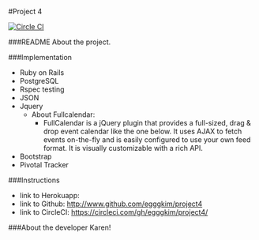 #Project 4

[![Circle CI](https://circleci.com/gh/egggkim/project4.svg?style=svg)](https://circleci.com/gh/egggkim/project4)

###README
About the project.

###Implementation
* Ruby on Rails
* PostgreSQL
* Rspec testing
* JSON
* Jquery
	* About Fullcalendar:
		* FullCalendar is a jQuery plugin that provides a full-sized, drag & drop event calendar like the one below. It uses AJAX to fetch events on-the-fly and is easily configured to use your own feed format. It is visually customizable with a rich API. 
* Bootstrap
* Pivotal Tracker

###Instructions
* link to Herokuapp: 
* link to Github: http://www.github.com/egggkim/project4
* link to CircleCI: https://circleci.com/gh/egggkim/project4/

###About the developer
Karen! 